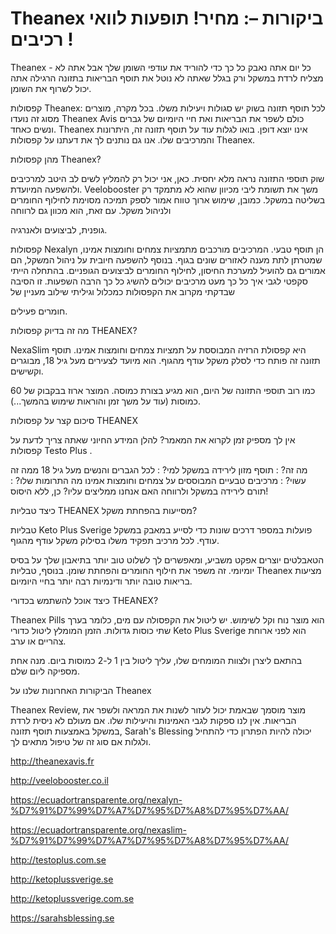 # Theanex ביקורות –: מחיר! תופעות לוואי ! רכיבים

Theanex - כל יום אתה נאבק כל כך כדי להוריד את עודפי השומן שלך אבל אתה לא מצליח לרדת במשקל ורק בגלל שאתה לא נוטל את תוסף הבריאות בתזונה הרגילה אתה יכול לשרוף את השומן.


קפסולות Theanex: לכל תוסף תזונה בשוק יש סגולות ויעילות משלו. בכל מקרה, מוצרים מסוג זה נועדו Theanex Avis כולם לשפר את הבריאות ואת חיי היומיום של גברים ונשים כאחד. Theanex אינו יוצא דופן. בואו לגלות עוד על תוסף תזונה זה, היתרונות והמרכיבים שלו. אנו גם נותנים לך את דעתנו על קפסולות Theanex.


מהן קפסולות Theanex?

שוק תוספי התזונה נראה מלא יחסית. כאן, אני יכול רק להמליץ ​​לשים לב היטב למרכיבים ולהשפעה המיועדת. Veelobooster משך את תשומת ליבי מכיוון שהוא לא מתמקד רק בשליטה במשקל. כמובן, שימוש ארוך טווח אמור לספק תמיכה מסוימת לחילוף החומרים ולניהול משקל. עם זאת, הוא מכוון גם לרווחה 

גופנית, לביצועים ולאנרגיה.


קפסולות Nexalyn הן תוסף טבעי. המרכיבים מורכבים מתמציות צמחים וחומצות אמינו, שמטרתן לתת מענה לאזורים שונים בגוף. בנוסף להשפעה חיובית על ניהול המשקל, הם אמורים גם להועיל למערכת החיסון, לחילוף החומרים לביצועים הגופניים. בהתחלה הייתי סקפטי לגבי איך כל כך מעט מרכיבים יכולים להשיג כל כך הרבה השפעות. זו הסיבה שבדקתי מקרוב את הקפסולות כמכלול וגיליתי שילוב מעניין של 

חומרים פעילים.

מה זה בדיוק קפסולות THEANEX?

NexaSlim היא קפסולת הרזיה המבוססת על תמציות צמחים וחומצות אמינו. תוסף תזונה זה פותח כדי לסלק משקל עודף מהגוף. הוא מיועד לצעירים מעל גיל 18, מבוגרים וקשישים.

כמו רוב תוספי התזונה של היום, הוא מגיע בצורת כמוסה. המוצר ארוז בבקבוק של 60 כמוסות (עוד על משך זמן והוראות שימוש בהמשך...).



סיכום קצר על קפסולות THEANEX

אין לך מספיק זמן לקרוא את המאמר? להלן המידע החיוני שאתה צריך לדעת על קפסולות Testo Plus .

 מה זה? : תוסף מזון לירידה במשקל
 למי? : לכל הגברים והנשים מעל גיל 18
 ממה זה עשוי? : מרכיבים טבעיים המבוססים על צמחים וחומצות אמינו
 מה התרומות שלו? : תורם לירידה במשקל ולרווחה
 האם אנחנו ממליצים עליו? כן, ללא היסוס!


כיצד טבליות THEANEX מסייעות בהפחתת משקל?

טבליות Keto Plus Sverige פועלות במספר דרכים שונות כדי לסייע במאבק במשקל עודף. לכל מרכיב תפקיד משלו בסילוק משקל עודף מהגוף.

הטאבלטים יוצרים אפקט משביע, ומאפשרים לך לשלוט טוב יותר בתיאבון שלך על בסיס יומיומי. זה משפר את חילוף החומרים והפחתת שומן. בנוסף, טבליות Theanex מציעות בריאות טובה יותר ודינמיות רבה יותר בחיי היומיום.


כיצד אוכל להשתמש בכדורי THEANEX?


Theanex Pills הוא מוצר נוח וקל לשימוש. יש ליטול את הקפסולה עם מים, כלומר בערך שתי כוסות גדולות. הזמן המומלץ ליטול כדורי Keto Plus Sverige הוא לפני ארוחת צהריים או ערב.

בהתאם ליצרן ולצוות המומחים שלו, עליך ליטול בין 1 ל-2 כמוסות ביום. מנה אחת מספיקה ליום שלם.


הביקורות האחרונות שלנו על Theanex


Theanex Review, מוצר מוסמך שבאמת יכול לעזור לשנות את המראה ולשפר את הבריאות. אין לנו ספקות לגבי האמינות והיעילות שלו. אם מעולם לא ניסית לרדת במשקל באמצעות תוסף תזונה, Sarah's Blessing יכולה להיות הפתרון כדי להתחיל ולגלות אם סוג זה של טיפול מתאים לך.

http://theanexavis.fr

http://veelobooster.co.il

https://ecuadortransparente.org/nexalyn-%D7%91%D7%99%D7%A7%D7%95%D7%A8%D7%95%D7%AA/

https://ecuadortransparente.org/nexaslim-%D7%91%D7%99%D7%A7%D7%95%D7%A8%D7%95%D7%AA/

http://testoplus.com.se

http://ketoplussverige.se

http://ketoplussverige.com.se

https://sarahsblessing.se

